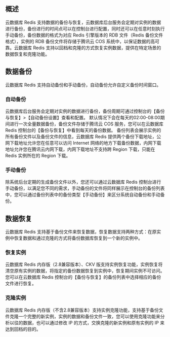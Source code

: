 

## 概述
云数据库 Redis 支持数据的备份与恢复，云数据库后台服务会定期对实例的数据进行备份，备份进行的时间点可以在控制台进行配置，同时还可以在任意时刻执行手动备份，备份数据的格式为对应 Redis 引擎版本的 RDB 文件（Redis 备份文件格式），实例的 RDB 备份文件将存储于腾讯云 COS 系统中，以保证数据的高可靠。云数据库 Redis 支持以回档和克隆的方式恢复实例数据，提供在特定场景的数据恢复和克隆功能。

## 数据备份
云数据库 Redis 支持自动备份和手动备份，自动备份允许自定义备份时间窗口。

### 自动备份
云数据库后台服务会定期对实例的数据进行备份，备份周期可通过控制台的【备份与恢复】>【自动备份设置】查看和配置。
默认情况下会在每天的02:00-08:00期间进行一次全量数据备份，备份文件存储于腾讯云 COS 服务，您可以在云数据库 Redis 控制台的【备份与恢复】中看到每天的备份数据。
备份列表会展示实例的所有备份文件以及备份文件的信息，云数据库 Redis 提供两个备份下载地址，公网下载地址允许您在任意可以访问 Internet 网络的地方下载备份数据，内网下载地址允许您在腾讯云内网下载，内网下载地址不支持跨 Region 下载，只能在 Redis 实例所在的 Region 下载。

### 手动备份
除系统后台定期的生成备份文件以外，您还可以通过云数据库 Redis 控制台进行手动备份，以满足您不同的需求，手动备份的文件将同样展示在控制台的备份列表中，您可以通过备份列表中的备份类型【手动备份】来区分系统自动备份和手动备份。

## 数据恢复
云数据库 Redis 支持基于备份文件来恢复数据，恢复数据支持两种方式：在原实例中恢复数据和通过克隆的方式将备份数据库恢复到一个新的实例中。

### 恢复实例
云数据库 Redis 内存版（2.8兼容版本）、CKV 版支持实例恢复功能，实例恢复将清空原有实例的数据，将指定的备份数据恢复到实例中，恢复期间实例不可访问。您可以在云数据库 Redis 控制台的【备份与恢复】的备份列表中选择相应的备份文件进行恢复。

### 克隆实例
云数据库 Redis 内存版（不含2.8兼容版本）支持实例克隆功能，支持基于备份文件克隆一个完整的新实例，实例的数据和备份文件一致，您可以使用克隆功能来分析以往的数据，也可以通过修改 IP 的方式，交换克隆的新实例和原有实例的 IP 来达到回档的目的。


